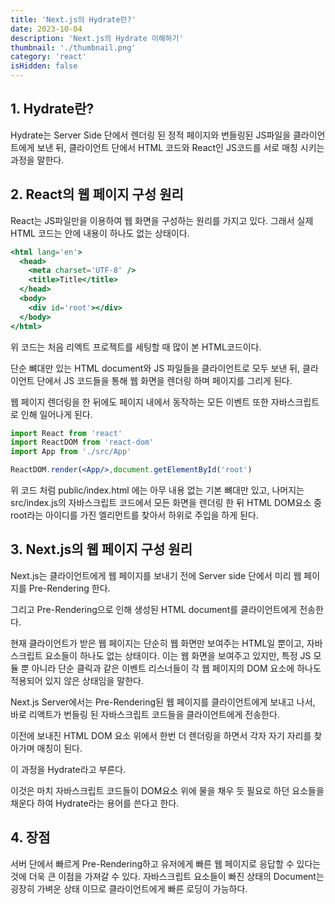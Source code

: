 ```yaml
---
title: 'Next.js의 Hydrate란?'
date: 2023-10-04
description: 'Next.js의 Hydrate 이해하기'
thumbnail: './thumbnail.png'
category: 'react'
isHidden: false
---
```


## 1. Hydrate란?

Hydrate는 Server Side 단에서 렌더링 된 정적 페이지와 번들링된 JS파일을 클라이언트에게 보낸 뒤, 클라이언트 단에서 HTML 코드와 React인 JS코드를 서로 매칭 시키는 과정을 말한다.

## 2. React의 웹 페이지 구성 원리

React는 JS파일만을 이용하여 웹 화면을 구성하는 원리를 가지고 있다. 그래서 실제 HTML 코드는 안에 내용이 하나도 없는 상태이다.

```jsx
<html lang='en'>
  <head>
    <meta charset='UTF-8' />
    <title>Title</title>
  </head>
  <body>
    <div id='root'></div>
  </body>
</html>
```

위 코드는 처음 리엑트 프로젝트를 세팅할 때 많이 본 HTML코드이다.

단순 뼈대만 있는 HTML document와 JS 파일들을 클라이언트로 모두 보낸 뒤, 클라이언트 단에서 JS 코드들을 통해 웹 화면을 렌더링 하며 페이지를 그리게 된다.

웹 페이지 렌더링을 한 뒤에도 페이지 내에서 동작하는 모든 이벤트 또한 자바스크립트로 인해 일어나게 된다.

```jsx
import React from 'react'
import ReactDOM from 'react-dom'
import App from './src/App'

ReactDOM.render(<App/>,document.getElementById('root')
```

위 코드 처럼 public/index.html 에는 아무 내용 없는 기본 뼈대만 있고, 나머지는 src/index.js의 자바스크립트 코드에서 모든 화면을 렌더링 한 뒤 HTML DOM요소 중 root라는 아이디를 가진 엘리먼트를 찾아서 하위로 주입을 하게 된다.

## 3. Next.js의 웹 페이지 구성 원리

Next.js는 클라이언트에게 웹 페이지를 보내기 전에 Server side 단에서 미리 웹 페이지를 Pre-Rendering 한다.

그리고 Pre-Rendering으로 인해 생성된 HTML document를 클라이언트에게 전송한다.

현재 클라이언트가 받은 웹 페이지는 단순히 웹 화면만 보여주는 HTML일 뿐이고, 자바스크립트 요소들이 하나도 없는 상태이다. 이는 웹 화면을 보여주고 있지만, 특정 JS 모듈 뿐 아니라 단순 클릭과 같은 이벤트 리스너들이 각 웹 페이지의 DOM 요소에 하나도 적용되어 있지 않은 상태임을 말한다.

Next.js Server에서는 Pre-Rendering된 웹 페이지를 클라이언트에게 보내고 나서, 바로 리액트가 번들링 된 자바스크립트 코드들을 클라이언트에게 전송한다.

이전에 보내진 HTML DOM 요소 위에서 한번 더 렌더링을 하면서 각자 자기 자리를 찾아가며 매칭이 된다.

이 과정을 Hydrate라고 부른다.

이것은 마치 자바스크립트 코드들이 DOM요소 위에 물을 채우 듯 필요로 하던 요소들을 채운다 하여 Hydrate라는 용어를 쓴다고 한다.

## 4. 장점

서버 단에서 빠르게 Pre-Rendering하고 유저에게 빠른 웹 페이지로 응답할 수 있다는 것에 더욱 큰 이점을 가져갈 수 있다. 자바스크립트 요소들이 빠진 상태의 Document는 굉장히 가벼운 상태 이므로 클라이언트에게 빠른 로딩이 가능하다.
